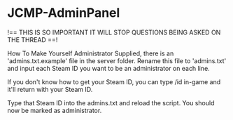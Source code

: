 JCMP-AdminPanel
===============

!== THIS IS SO IMPORTANT IT WILL STOP QUESTIONS BEING ASKED ON THE THREAD ==!

How To Make Yourself Administrator
Supplied, there is an 'admins.txt.example' file in the server folder. Rename this file to 'admins.txt' and input each Steam ID you want to be an administrator on each line.

If you don't know how to get your Steam ID, you can type /id in-game and it'll return with your Steam ID.

Type that Steam ID into the admins.txt and reload the script. You should now be marked as administrator.
